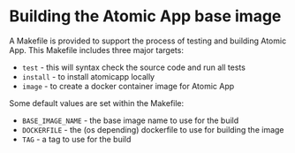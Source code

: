 # Building the Atomic App base image

A Makefile is provided to support the process of testing and building Atomic App.
This Makefile includes three major targets:

* `test` - this will syntax check the source code and run all tests
* `install` - to install atomicapp locally
* `image` - to create a docker container image for Atomic App

Some default values are set within the Makefile:

* `BASE_IMAGE_NAME` - the base image name to use for the build
* `DOCKERFILE` - the (os depending) dockerfile to use for building the image
* `TAG` - a tag to use for the build

